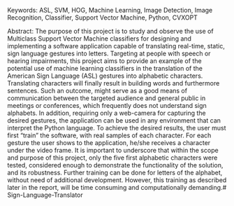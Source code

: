 
Keywords: ASL, SVM, HOG, Machine Learning, Image Detection, Image Recognition, Classifier, Support Vector Machine, Python, CVXOPT

Abstract:
The purpose of this project is to study and observe the use of Multiclass Support Vector Machine classifiers for designing and implementing a software application capable of translating real-time, static, sign language gestures into letters. Targeting at people with speech or hearing impairments, this project aims to provide an example of the potential use of machine learning classifiers in the translation of the American Sign Language (ASL) gestures into alphabetic characters. Translating characters will finally result in building words and furthermore sentences. Such an outcome, might serve as a good means of communication between the targeted audience and general public in meetings or conferences, which frequently does not understand sign alphabets. In addition, requiring only a web-camera for capturing the desired gestures, the application can be used in any environment that can interpret the Python language. To achieve the desired results, the user must first “train” the software, with real samples of each character. For each gesture the user shows to the application, he/she receives a character under the video frame. It is important to underscore that within the scope and purpose of this project, only the five first alphabetic characters were tested, considered enough to demonstrate the functionality of the solution, and its robustness. Further training can be done for letters of the alphabet, without need of additional development. However, this training as described later in the report, will be time consuming and computationally demanding.# Sign-Language-Translator
